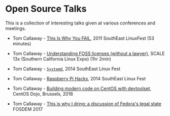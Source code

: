 
# Open Source Talks

This is a collection of interesting talks given at various conferences and meetings.

- Tom Callaway - [This Is Why You FAIL](https://www.youtube.com/watch?v=fRk97h1FLow), 2011 SouthEast LinuxFest (53 minutes)
- Tom Callaway - [Understanding FOSS licenses (without a lawyer)](https://www.youtube.com/watch?v=PTYuDrQpyH0), SCALE 13x (Southern California Linux Expo) (1hr 2min) 




- Tom Callaway - [`Systemd`](https://www.youtube.com/watch?v=aXbmqVKbdOU), 2014 SouthEast Linux Fest
- Tom Callaway - [Raspberry Pi Hacks](https://www.youtube.com/watch?v=E2-gfxAj49s), 2014 SouthEast Linux Fest
- Tom Callaway - [Building modern code on CentOS with devtoolset](https://www.youtube.com/watch?v=_pBP1Qhilgc), CentOS Dojo, Brussels, 2018
- Tom Callaway - [This is why I dring: a discussion of Fedora's legal state](https://www.youtube.com/watch?v=EjflNTd2kho) FOSDEM 2017 




